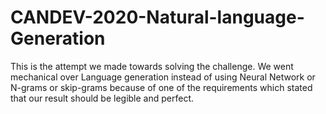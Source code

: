 # CANDEV-2020-Natural-language-Generation
This is the attempt we made towards solving the challenge. We went mechanical over Language generation instead of using Neural Network or N-grams or skip-grams because of one of the requirements which stated that our result should be legible and perfect.
